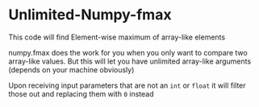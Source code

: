 # Unlimited-Numpy-fmax
This code will find Element-wise maximum of array-like elements

numpy.fmax does the work for you when you only want to compare two array-like values. But this will let you have unlimited array-like arguments (depends on your machine obviously)

Upon receiving input parameters that are not an `int` or `float` it will filter those out and replacing them with `0` instead
